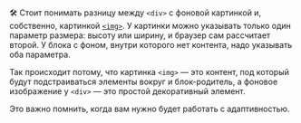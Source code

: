 🛠 Стоит понимать разницу между `<div>` с фоновой картинкой и, собственно, картинкой [`<img>`](/html/img/). У картинки можно указывать только один параметр размера: высоту или ширину, и браузер сам рассчитает второй. У блока с фоном, внутри которого нет контента, надо указывать оба параметра.

Так происходит потому, что картинка `<img>` — это контент, под который будут подстраиваться элементы вокруг и блок-родитель, а фоновое изображение у `<div>` — это простой декоративный элемент.

Это важно помнить, когда вам нужно будет работать с адаптивностью.
